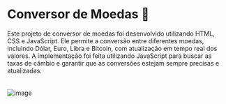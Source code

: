<h1>Conversor de Moedas 💱</h1>

Este projeto de conversor de moedas foi desenvolvido utilizando HTML, CSS e JavaScript. 
Ele permite a conversão entre diferentes moedas, incluindo Dólar, Euro, Libra e Bitcoin, 
com atualização em tempo real dos valores. A implementação foi feita utilizando JavaScript 
para buscar as taxas de câmbio e garantir que as conversões estejam sempre precisas e atualizadas.
<br>
<br>
<br>
![image](https://github.com/user-attachments/assets/b76a393f-8fcf-4f71-98ef-88cf0733f61a)
